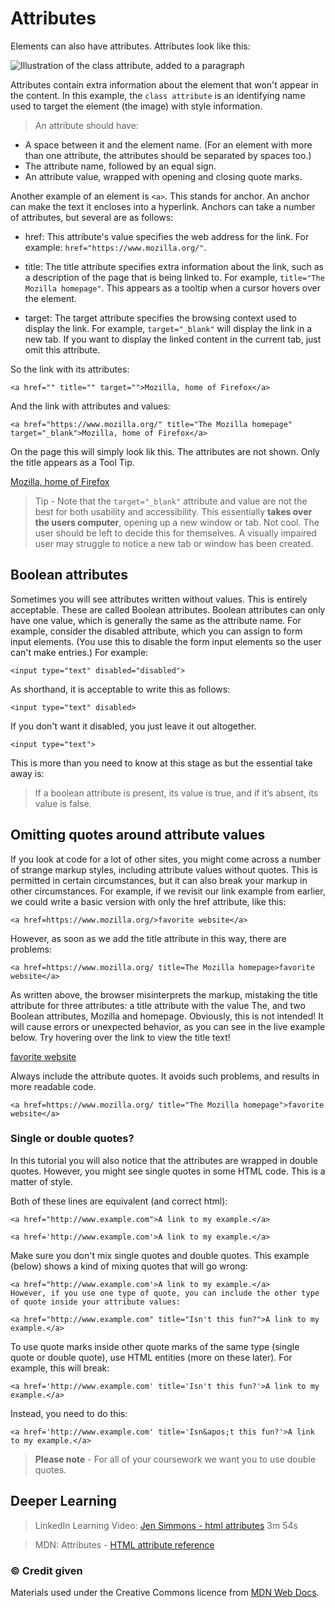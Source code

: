 # Attributes

Elements can also have attributes. Attributes look like this:

<img src="https://mdn.mozillademos.org/files/9345/grumpy-cat-attribute-small.png" alt="Illustration of the class attribute, added to a paragraph">

Attributes contain extra information about the element that won't appear in the content. In this example, the `class attribute` is an identifying name used to target the element (the image) with style information.

> An attribute should have:

- A space between it and the element name. (For an element with more than one attribute, the attributes should be separated by spaces too.)
- The attribute name, followed by an equal sign.
- An attribute value, wrapped with opening and closing quote marks.

Another example of an element is `<a>`. This stands for anchor. An anchor can make the text it encloses into a hyperlink. Anchors can take a number of attributes, but several are as follows:

- href: This attribute's value specifies the web address for the link. For example: `href="https://www.mozilla.org/"`.

- title: The title attribute specifies extra information about the link, such as a description of the page that is being linked to. For example, `title="The Mozilla homepage"`. This appears as a tooltip when a cursor hovers over the element.

- target: The target attribute specifies the browsing context used to display the link. For example, `target="_blank"` will display the link in a new tab. If you want to display the linked content in the current tab, just omit this attribute.

So the link with its attributes:

```
<a href="" title="" target="">Mozilla, home of Firefox</a>
```
And the link with attributes and values:

```
<a href="https://www.mozilla.org/" title="The Mozilla homepage" target="_blank">Mozilla, home of Firefox</a>
```
On the page this will simply look lik this. The attributes are not shown. Only the title appears as a Tool Tip.

<a href="https://www.mozilla.org/" title="The Mozilla homepage" target="_blank">Mozilla, home of Firefox</a>

> Tip - Note that the `target="_blank"` attribute and value are not the best for both usability and accessibility. This essentially **takes over the users computer**, opening up a new window or tab. Not cool. The user should be left to decide this for themselves. A visually impaired user may struggle to notice a new tab or window has been created.

## Boolean attributes

Sometimes you will see attributes written without values. This is entirely acceptable. These are called Boolean attributes. Boolean attributes can only have one value, which is generally the same as the attribute name. For example, consider the disabled attribute, which you can assign to form input elements. (You use this to disable the form input elements so the user can't make entries.) For example:

```
<input type="text" disabled="disabled">
```
As shorthand, it is acceptable to write this as follows:
```
<input type="text" disabled>
```
If you don't want it disabled, you just leave it out altogether.
```
<input type="text">  
```
This is more than you need to know at this stage as but the essential take away is: 
> If a boolean attribute is present, its value is true, and if it’s absent, its value is false.


## Omitting quotes around attribute values

If you look at code for a lot of other sites, you might come across a number of strange markup styles, including attribute values without quotes. This is permitted in certain circumstances, but it can also break your markup in other circumstances. For example, if we revisit our link example from earlier, we could write a basic version with only the href attribute, like this:

```
<a href=https://www.mozilla.org/>favorite website</a>
```

However, as soon as we add the title attribute in this way, there are problems:

```
<a href=https://www.mozilla.org/ title=The Mozilla homepage>favorite website</a>
```

As written above, the browser misinterprets the markup, mistaking the title attribute for three attributes:  a title attribute with the value The, and two Boolean attributes, Mozilla and homepage. Obviously, this is not intended! It will cause errors or unexpected behavior, as you can see in the live example below. Try hovering over the link to view the title text!

<a href=https://www.mozilla.org/ title=The Mozilla homepage>favorite website</a>

Always include the attribute quotes. It avoids such problems, and results in more readable code.

```
<a href=https://www.mozilla.org/ title="The Mozilla homepage">favorite website</a>
```

### Single or double quotes?

In this tutorial you will also notice that the attributes are wrapped in double quotes. However, you might see single quotes in some HTML code. This is a matter of style.  

Both of these lines are equivalent (and correct html):
```
<a href="http://www.example.com">A link to my example.</a>
```

```
<a href='http://www.example.com'>A link to my example.</a>
```

Make sure you don't mix single quotes and double quotes. This example (below) shows a kind of mixing quotes that will go wrong:

```
<a href="http://www.example.com'>A link to my example.</a>
However, if you use one type of quote, you can include the other type of quote inside your attribute values:
```

```
<a href="http://www.example.com" title="Isn't this fun?">A link to my example.</a>
```

To use quote marks inside other quote marks of the same type (single quote or double quote), use HTML entities (more on these later). For example, this will break:

```
<a href='http://www.example.com' title='Isn't this fun?'>A link to my example.</a>
```

Instead, you need to do this:

```
<a href='http://www.example.com' title='Isn&apos;t this fun?'>A link to my example.</a>
```

> **Please note** - For all of your coursework we want you to use double quotes.

## Deeper Learning

> LinkedIn Learning Video: [Jen Simmons - html attributes](https://www.linkedin.com/learning/html-essential-training-4/html-attributes?u=36102708) 3m 54s

> MDN: Attributes - [HTML attribute reference](https://developer.mozilla.org/en-US/docs/Web/HTML/Attributes)

### &copy; Credit given
Materials used under the Creative Commons licence from [MDN Web Docs](https://developer.mozilla.org/en-US/docs/Web/HTML).